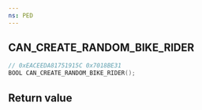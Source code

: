 ```yaml
---
ns: PED
---
```

## CAN_CREATE_RANDOM_BIKE_RIDER

```c
// 0xEACEEDA81751915C 0x7018BE31
BOOL CAN_CREATE_RANDOM_BIKE_RIDER();
```


## Return value
